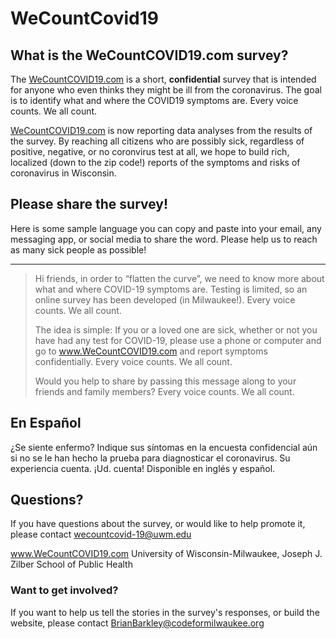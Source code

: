 # WeCountCovid19

## What is the WeCountCOVID19.com survey?

The [WeCountCOVID19.com](www.WeCountCOVID19.com) is a short, **confidential** survey that is intended for anyone who even thinks they might be ill from the coronavirus. The goal is to identify what and where the COVID19 symptoms are. Every voice counts. We all count.

[WeCountCOVID19.com](www.WeCountCOVID19.com) is now reporting data analyses from the results of the survey. By reaching all citizens who are possibly sick, regardless of positive, negative, or no coronvirus test at all, we hope to build rich, localized (down to the zip code!) reports of the symptoms and risks of coronavirus in Wisconsin.

## Please share the survey!

Here is some sample language you can copy and paste into your email, any messaging app, or social media to share the word. Please help us to reach as many sick people as possible!

---

> Hi friends, in order to “flatten the curve”, we need to know more about what and where COVID-19 symptoms are. Testing is limited, so an online survey has been developed (in Milwaukee!). Every voice counts. We all count. 
>
> The idea is simple:  If you or a loved one are sick, whether or not you have had any test for COVID-19, please use a phone or computer and go to www.WeCountCOVID19.com and report symptoms confidentially. Every voice counts. We all count. 
>
> Would you help to share by passing this message along to your friends and family members? Every voice counts. We all count. 

## En Español

¿Se siente enfermo? Indique sus síntomas en la encuesta confidencial aún si no se le han hecho la prueba para diagnosticar el coronavirus. Su experiencia cuenta. ¡Ud. cuenta! Disponible en inglés y español.

## Questions?

If you have questions about the survey, or would like to help promote it, please contact wecountcovid-19@uwm.edu 

www.WeCountCOVID19.com
University of Wisconsin-Milwaukee, Joseph J. Zilber School of Public Health

### Want to get involved?

If you want to help us tell the stories in the survey's responses, or build the website, please contact BrianBarkley@codeformilwaukee.org

